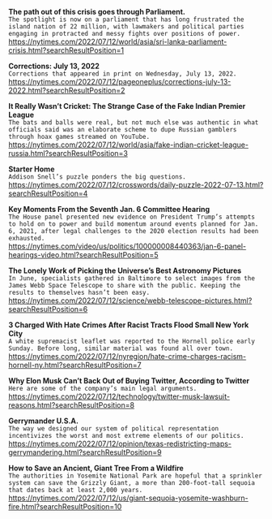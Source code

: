 **The path out of this crisis goes through Parliament.**\
`The spotlight is now on a parliament that has long frustrated the island nation of 22 million, with lawmakers and political parties engaging in protracted and messy fights over positions of power.`\
https://nytimes.com/2022/07/12/world/asia/sri-lanka-parliament-crisis.html?searchResultPosition=1

**Corrections: July 13, 2022**\
`Corrections that appeared in print on Wednesday, July 13, 2022.`\
https://nytimes.com/2022/07/12/pageoneplus/corrections-july-13-2022.html?searchResultPosition=2

**It Really Wasn’t Cricket: The Strange Case of the Fake Indian Premier League**\
`The bats and balls were real, but not much else was authentic in what officials said was an elaborate scheme to dupe Russian gamblers through hoax games streamed on YouTube.`\
https://nytimes.com/2022/07/12/world/asia/fake-indian-cricket-league-russia.html?searchResultPosition=3

**Starter Home**\
`Addison Snell’s puzzle ponders the big questions.`\
https://nytimes.com/2022/07/12/crosswords/daily-puzzle-2022-07-13.html?searchResultPosition=4

**Key Moments From the Seventh Jan. 6 Committee Hearing**\
`The House panel presented new evidence on President Trump’s attempts to hold on to power and build momentum around events planned for Jan. 6, 2021, after legal challenges to the 2020 election results had been exhausted.`\
https://nytimes.com/video/us/politics/100000008440363/jan-6-panel-hearings-video.html?searchResultPosition=5

**The Lonely Work of Picking the Universe’s Best Astronomy Pictures**\
`In June, specialists gathered in Baltimore to select images from the James Webb Space Telescope to share with the public. Keeping the results to themselves hasn’t been easy.`\
https://nytimes.com/2022/07/12/science/webb-telescope-pictures.html?searchResultPosition=6

**3 Charged With Hate Crimes After Racist Tracts Flood Small New York City**\
`A white supremacist leaflet was reported to the Hornell police early Sunday. Before long, similar material was found all over town.`\
https://nytimes.com/2022/07/12/nyregion/hate-crime-charges-racism-hornell-ny.html?searchResultPosition=7

**Why Elon Musk Can’t Back Out of Buying Twitter, According to Twitter**\
`Here are some of the company’s main legal arguments.`\
https://nytimes.com/2022/07/12/technology/twitter-musk-lawsuit-reasons.html?searchResultPosition=8

**Gerrymander U.S.A.**\
`The way we designed our system of political representation incentivizes the worst and most extreme elements of our politics.`\
https://nytimes.com/2022/07/12/opinion/texas-redistricting-maps-gerrymandering.html?searchResultPosition=9

**How to Save an Ancient, Giant Tree From a Wildfire**\
`The authorities in Yosemite National Park are hopeful that a sprinkler system can save the Grizzly Giant, a more than 200-foot-tall sequoia that dates back at least 2,000 years.`\
https://nytimes.com/2022/07/12/us/giant-sequoia-yosemite-washburn-fire.html?searchResultPosition=10

